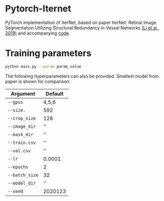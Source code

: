 # Pytorch-Iternet

PyTorch implementation of IterNet, based on paper IterNet: Retinal Image Segmentation Utilizing Structural Redundancy
in Vessel Networks [(Li et al., 2019)](https://arxiv.org/abs/1912.05763) and accompanying [code](https://github.com/conscienceli/IterNet).

# Training parameters

```bash
python main.py --param param_value
```

The following hyperparameters can also be provided. Smallest model from paper is
shown for comparison.

Argument          | Default
---               | ---
`--gpus`          | 4,5,6
`--size.`         | 592
`--crop_size`     | 128
`--image_dir`     | ''
`--mask_dir`      | ''
`--train.csv`     | ''
`--val.csv`       | ''
`--lr`            | 0.0001
`--epochs`        | 2
`--batch_size`    | 32
`--model_dir`     | ''
`--seed`          | 2020123
